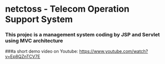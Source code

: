 netctoss - Telecom Operation Support System
===

### This projec is a management system coding by JSP and Servlet using MVC architecture

###a short demo video on Youtube:
https://www.youtube.com/watch?v=Ep8QZnTCV7E
